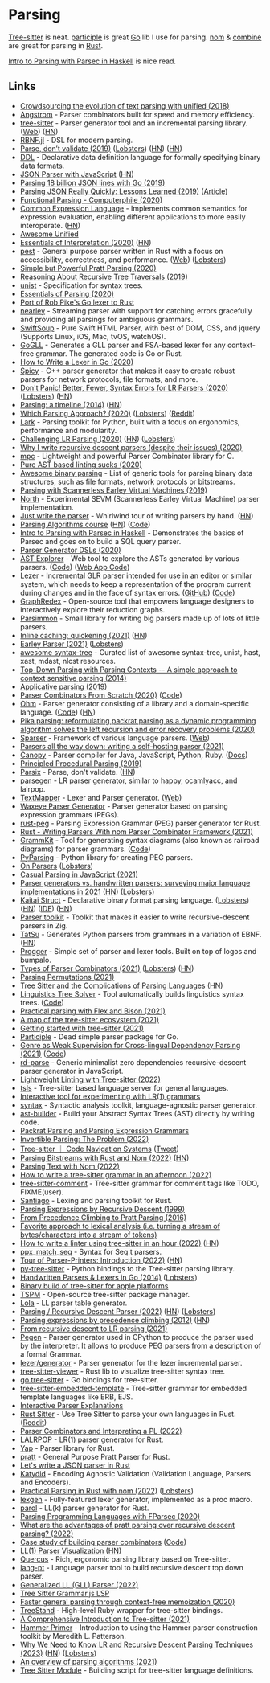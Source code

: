 # Parsing

[Tree-sitter](https://tree-sitter.github.io/tree-sitter/) is neat. [participle](https://github.com/alecthomas/participle) is great [Go](../programming-languages/go/go.md) lib I use for parsing. [nom](https://github.com/Geal/nom) & [combine](https://github.com/Marwes/combine) are great for parsing in [Rust](../programming-languages/rust/rust.md).

[Intro to Parsing with Parsec in Haskell](https://github.com/JakeWheat/intro_to_parsing) is nice read.

## Links

- [Crowdsourcing the evolution of text parsing with unified (2018)](https://medium.com/unifiedjs/collectively-evolving-through-crowdsourcing-22c359ea95cc)
- [Angstrom](https://github.com/inhabitedtype/angstrom) - Parser combinators built for speed and memory efficiency.
- [tree-sitter](https://github.com/tree-sitter/tree-sitter) - Parser generator tool and an incremental parsing library. ([Web](https://tree-sitter.github.io/tree-sitter/)) ([HN](https://news.ycombinator.com/item?id=26225298))
- [RBNF.jl](https://github.com/thautwarm/RBNF.jl) - DSL for modern parsing.
- [Parse, don’t validate (2019)](https://lexi-lambda.github.io/blog/2019/11/05/parse-don-t-validate/) ([Lobsters](https://lobste.rs/s/uemphs/parse_don_t_validate)) ([HN](https://news.ycombinator.com/item?id=21476261)) ([HN](https://news.ycombinator.com/item?id=27639890))
- [DDL](https://github.com/yeslogic/ddl) - Declarative data definition language for formally specifying binary data formats.
- [JSON Parser with JavaScript](https://lihautan.com/json-parser-with-javascript/) ([HN](https://news.ycombinator.com/item?id=21772336))
- [Parsing 18 billion JSON lines with Go (2019)](https://itnext.io/parsing-18-billion-lines-json-with-go-738be6ee5ed2)
- [Parsing JSON Really Quickly: Lessons Learned (2019)](https://www.youtube.com/watch?v=wlvKAT7SZIQ) ([Article](https://blog.metaobject.com/2020/04/somewhat-less-lethargic-json-support.html))
- [Functional Parsing - Computerphile (2020)](https://www.youtube.com/watch?v=dDtZLm7HIJs)
- [Common Expression Language](https://github.com/google/cel-spec) - Implements common semantics for expression evaluation, enabling different applications to more easily interoperate. ([HN](https://news.ycombinator.com/item?id=25377620))
- [Awesome Unified](https://github.com/unifiedjs/awesome-unified)
- [Essentials of Interpretation (2020)](http://dmitrysoshnikov.com/courses/essentials-of-interpretation/) ([HN](https://news.ycombinator.com/item?id=22549265))
- [pest](https://github.com/pest-parser/pest) - General purpose parser written in Rust with a focus on accessibility, correctness, and performance. ([Web](https://pest.rs/)) ([Lobsters](https://lobste.rs/s/nplikm/pest_parser_rust_using_pegs))
- [Simple but Powerful Pratt Parsing (2020)](https://matklad.github.io/2020/04/13/simple-but-powerful-pratt-parsing.html)
- [Reasoning About Recursive Tree Traversals (2019)](https://arxiv.org/pdf/1910.09521.pdf)
- [unist](https://github.com/syntax-tree/unist) - Specification for syntax trees.
- [Essentials of Parsing (2020)](https://www.youtube.com/playlist?list=PLGNbPb3dQJ_6aPNnlBvXGyNMlDtNTqN5I)
- [Port of Rob Pike's Go lexer to Rust](https://github.com/jackmott/rust-lexer)
- [nearley](https://github.com/kach/nearley) - Streaming parser with support for catching errors gracefully and providing all parsings for ambiguous grammars.
- [SwiftSoup](https://github.com/scinfu/SwiftSoup) - Pure Swift HTML Parser, with best of DOM, CSS, and jquery (Supports Linux, iOS, Mac, tvOS, watchOS).
- [GoGLL](https://github.com/goccmack/gogll) - Generates a GLL parser and FSA-based lexer for any context-free grammar. The generated code is Go or Rust.
- [How to Write a Lexer in Go (2020)](https://www.aaronraff.dev/blog/how-to-write-a-lexer-in-go)
- [Spicy](https://github.com/zeek/spicy) - C++ parser generator that makes it easy to create robust parsers for network protocols, file formats, and more.
- [Don't Panic! Better, Fewer, Syntax Errors for LR Parsers (2020)](https://soft-dev.org/pubs/html/diekmann_tratt__dont_panic/) ([Lobsters](https://lobste.rs/s/pje7ff/don_t_panic_better_fewer_syntax_errors_for)) ([HN](https://news.ycombinator.com/item?id=23850718))
- [Parsing: a timeline (2014)](http://jeffreykegler.github.io/Ocean-of-Awareness-blog/individual/2014/09/chron.html) ([HN](https://news.ycombinator.com/item?id=8290681))
- [Which Parsing Approach? (2020)](https://tratt.net/laurie/blog/entries/which_parsing_approach.html) ([Lobsters](https://lobste.rs/s/9pcqys/which_parsing_approach)) ([Reddit](https://www.reddit.com/r/Compilers/comments/it80pu/which_parsing_approach/))
- [Lark](https://github.com/lark-parser/lark/) - Parsing toolkit for Python, built with a focus on ergonomics, performance and modularity.
- [Challenging LR Parsing (2020)](https://rust-analyzer.github.io//blog/2020/09/16/challeging-LR-parsing.html) ([HN](https://news.ycombinator.com/item?id=24492675)) ([Lobsters](https://lobste.rs/s/t9oewt/challenging_lr_parsing))
- [Why I write recursive descent parsers (despite their issues) (2020)](https://utcc.utoronto.ca/~cks/space/blog/programming/WhyRDParsersForMe)
- [mpc](https://github.com/orangeduck/mpc) - Lightweight and powerful Parser Combinator library for C.
- [Pure AST based linting sucks (2020)](https://rdambrosio016.github.io/rust/2020/09/18/pure-ast-based-linting-sucks.html)
- [Awesome binary parsing](https://github.com/dloss/binary-parsing) - List of generic tools for parsing binary data structures, such as file formats, network protocols or bitstreams.
- [Parsing with Scannerless Earley Virtual Machines (2019)](https://www.bjmc.lu.lv/fileadmin/user_upload/lu_portal/projekti/bjmc/Contents/7_2_01_Saikunas.pdf)
- [North](https://github.com/tuxmark5/north) - Experimental SEVM (Scannerless Earley Virtual Machine) parser implementation.
- [Just write the parser](https://tiarkrompf.github.io/notes/?/just-write-the-parser/) - Whirlwind tour of writing parsers by hand. ([HN](https://news.ycombinator.com/item?id=24837898))
- [Parsing Algorithms course](http://dmitrysoshnikov.com/courses/parsing-algorithms/) ([HN](https://news.ycombinator.com/item?id=24898210)) ([Code](https://github.com/DmitrySoshnikov/letter-source))
- [Intro to Parsing with Parsec in Haskell](https://github.com/JakeWheat/intro_to_parsing) - Demonstrates the basics of Parsec and goes on to build a SQL query parser.
- [Parser Generator DSLs (2020)](https://kitten.sh/parser-generator-dsl)
- [AST Explorer](https://astexplorer.net/) - Web tool to explore the ASTs generated by various parsers. ([Code](https://github.com/fkling/astexplorer)) ([Web App Code](https://github.com/JamieMason/astexplorer.app))
- [Lezer](https://lezer.codemirror.net/) - Incremental GLR parser intended for use in an editor or similar system, which needs to keep a representation of the program current during changes and in the face of syntax errors. ([GitHub](https://github.com/lezer-parser)) ([Code](https://github.com/lezer-parser/lezer))
- [GraphRedex](https://github.com/TOPLLab/GraphRedex) - Open-source tool that empowers language designers to interactively explore their reduction graphs.
- [Parsimmon](https://github.com/jneen/parsimmon) - Small library for writing big parsers made up of lots of little parsers.
- [Inline caching: quickening (2021)](https://bernsteinbear.com/blog/inline-caching-quickening/) ([HN](https://news.ycombinator.com/item?id=26054573))
- [Earley Parser (2021)](https://rahul.gopinath.org/post/2021/02/06/earley-parsing/) ([Lobsters](https://lobste.rs/s/gadd2l/earley_parser))
- [awesome syntax-tree](https://github.com/syntax-tree/awesome-syntax-tree) - Curated list of awesome syntax-tree, unist, hast, xast, mdast, nlcst resources.
- [Top-Down Parsing with Parsing Contexts -- A simple approach to context sensitive parsing (2014)](https://lobste.rs/s/l6yieh/top_down_parsing_with_parsing_contexts)
- [Applicative parsing (2019)](https://jobjo.github.io/2019/05/19/applicative-parsing.html)
- [Parser Combinators From Scratch (2020)](https://www.youtube.com/watch?v=6oQLRhw5Ah0&list=PLP29wDx6QmW5yfO1LAgO8kU3aQEj8SIrU) ([Code](https://github.com/LowLevelJavaScript/Parser-Combinators-From-Scratch))
- [Ohm](https://ohmlang.github.io/) - Parser generator consisting of a library and a domain-specific language. ([Code](https://github.com/harc/ohm)) ([HN](https://news.ycombinator.com/item?id=26603393))
- [Pika parsing: reformulating packrat parsing as a dynamic programming algorithm solves the left recursion and error recovery problems (2020)](https://arxiv.org/pdf/2005.06444.pdf)
- [Sparser](https://github.com/Unibeautify/sparser) - Framework of various language parsers. ([Web](https://sparser.io/))
- [Parsers all the way down: writing a self-hosting parser (2021)](https://drewdevault.com/2021/04/22/Our-self-hosted-parser-design.html)
- [Canopy](https://github.com/jcoglan/canopy) - Parser compiler for Java, JavaScript, Python, Ruby. ([Docs](http://canopy.jcoglan.com/))
- [Principled Procedural Parsing (2019)](https://norswap.com/pubs/thesis.pdf)
- [Parsix](https://github.com/parsix/parsix) - Parse, don't validate. ([HN](https://news.ycombinator.com/item?id=27166162))
- [parsegen](https://github.com/osa1/parsegen) - LR parser generator, similar to happy, ocamlyacc, and lalrpop.
- [TextMapper](https://github.com/inspirer/textmapper) - Lexer and Parser generator. ([Web](https://textmapper.org/))
- [Waxeye Parser Generator](https://github.com/waxeye-org/waxeye) - Parser generator based on parsing expression grammars (PEGs).
- [rust-peg](https://github.com/kevinmehall/rust-peg) - Parsing Expression Grammar (PEG) parser generator for Rust.
- [Rust - Writing Parsers With nom Parser Combinator Framework (2021)](https://iximiuz.com/en/posts/rust-writing-parsers-with-nom/)
- [GrammKit](https://dundalek.com/grammkit/) - Tool for generating syntax diagrams (also known as railroad diagrams) for parser grammars. ([Code](https://github.com/dundalek/GrammKit))
- [PyParsing](https://github.com/pyparsing/pyparsing) - Python library for creating PEG parsers.
- [On Parsers](https://wiki.alopex.li/OnParsers) ([Lobsters](https://lobste.rs/s/7it43u/on_parsers))
- [Casual Parsing in JavaScript (2021)](https://www.brandons.me/blog/casual-parsing-javascript)
- [Parser generators vs. handwritten parsers: surveying major language implementations in 2021](https://notes.eatonphil.com/parser-generators-vs-handwritten-parsers-survey-2021.html) ([HN](https://news.ycombinator.com/item?id=28258945)) ([Lobsters](https://lobste.rs/s/10pkib/parser_generators_vs_handwritten))
- [Kaitai Struct](https://kaitai.io/) - Declarative binary format parsing language. ([Lobsters](https://lobste.rs/s/pnfkzp/kaitai_struct_declarative_binary_format)) ([HN](https://news.ycombinator.com/item?id=30715406)) ([IDE](https://ide.kaitai.io/)) ([HN](https://news.ycombinator.com/item?id=30894111))
- [Parser toolkit](https://github.com/MasterQ32/parser-toolkit) - Toolkit that makes it easier to write recursive-descent parsers in Zig.
- [TatSu](https://github.com/neogeny/TatSu) - Generates Python parsers from grammars in a variation of EBNF. ([HN](https://news.ycombinator.com/item?id=31293716))
- [Progger](https://github.com/Jezza/progger) - Simple set of parser and lexer tools. Built on top of logos and bumpalo.
- [Types of Parser Combinators (2021)](https://sgt.hootr.club/molten-matter/types-of-parser-combinators/) ([Lobsters](https://lobste.rs/s/5agmsv/types_parser_combinators)) ([HN](https://news.ycombinator.com/item?id=29246227))
- [Parsing Permutations (2021)](https://blog.drewolson.org/parsing-permutations)
- [Tree Sitter and the Complications of Parsing Languages](https://www.masteringemacs.org/article/tree-sitter-complications-of-parsing-languages) ([HN](https://news.ycombinator.com/item?id=29327424))
- [Linguistics Tree Solver](https://adambcomer.com/lin-tree-solver/) - Tool automatically builds linguistics syntax trees. ([Code](https://github.com/adambcomer/lin-tree-solver))
- [Practical parsing with Flex and Bison (2021)](https://begriffs.com/posts/2021-11-28-practical-parsing.html)
- [A map of the tree-sitter ecosystem (2021)](https://dcreager.net/tree-sitter/map/)
- [Getting started with tree-sitter (2021)](https://dcreager.net/tree-sitter/getting-started/)
- [Participle](https://github.com/alecthomas/participle) - Dead simple parser package for Go.
- [Genre as Weak Supervision for Cross-lingual Dependency Parsing (2021)](https://aclanthology.org/2021.emnlp-main.393/) ([Code](https://github.com/personads/ud-selection))
- [rd-parse](https://github.com/dmaevsky/rd-parse) - Generic minimalist zero dependencies recursive-descent parser generator in JavaScript.
- [Lightweight Linting with Tree-sitter (2022)](https://peppe.rs/posts/lightweight_linting/)
- [tsls](https://github.com/keyvchan/tsls) - Tree-sitter based language server for general languages.
- [Interactive tool for experimenting with LR(1) grammars](https://github.com/obscurecolin/lr)
- [syntax](https://github.com/DmitrySoshnikov/syntax) - Syntactic analysis toolkit, language-agnostic parser generator.
- [ast-builder](https://github.com/rajasegar/ast-builder) - Build your Abstract Syntax Trees (AST) directly by writing code.
- [Packrat Parsing and Parsing Expression Grammars](https://bford.info/packrat/)
- [Invertible Parsing: The Problem (2022)](https://www.pointfree.co/episodes/ep178-invertible-parsing-the-problem)
- [Tree-sitter ｜ Code Navigation Systems](https://tree-sitter.github.io/tree-sitter/code-navigation-systems) ([Tweet](https://twitter.com/importantshock/status/1496857243043704833))
- [Parsing Bitstreams with Rust and Nom (2022)](https://blog.adamchalmers.com/nom-bits/) ([HN](https://news.ycombinator.com/item?id=30528609))
- [Parsing Text with Nom (2022)](https://blog.adamchalmers.com/nom-chars/)
- [How to write a tree-sitter grammar in an afternoon (2022)](https://siraben.dev/2022/03/01/tree-sitter.html)
- [tree-sitter-comment](https://github.com/stsewd/tree-sitter-comment) - Tree-sitter grammar for comment tags like TODO, FIXME(user).
- [Santiago](https://github.com/kamadorueda/santiago) - Lexing and parsing toolkit for Rust.
- [Parsing Expressions by Recursive Descent (1999)](https://www.engr.mun.ca/~theo/Misc/exp_parsing.htm)
- [From Precedence Climbing to Pratt Parsing (2016)](https://www.engr.mun.ca/~theo/Misc/pratt_parsing.htm)
- [Favorite approach to lexical analysis (i.e. turning a stream of bytes/characters into a stream of tokens)](https://twitter.com/typeswitch/status/1507756887537815558)
- [How to write a linter using tree-sitter in an hour (2022)](https://siraben.dev/2022/03/22/tree-sitter-linter.html) ([HN](https://news.ycombinator.com/item?id=30822544))
- [ppx_match_seq](https://github.com/nojb/ppx_match_seq) - Syntax for Seq.t parsers.
- [Tour of Parser-Printers: Introduction (2022)](https://www.pointfree.co/episodes/ep185-tour-of-parser-printers-introduction) ([HN](https://news.ycombinator.com/item?id=30990463))
- [py-tree-sitter](https://github.com/tree-sitter/py-tree-sitter) - Python bindings to the Tree-sitter parsing library.
- [Handwritten Parsers & Lexers in Go (2014)](https://blog.gopheracademy.com/advent-2014/parsers-lexers/) ([Lobsters](https://lobste.rs/s/hhhiiz/handwritten_parsers_lexers_go))
- [Binary build of tree-sitter for apple platforms](https://github.com/krzyzanowskim/tree-sitter-xcframework)
- [TSPM](https://github.com/helix-editor/tspm) - Open-source tree-sitter package manager.
- [Lola](https://github.com/keith-packard/lola) - LL parser table generator.
- [Parsing / Recursive Descent Parser (2022)](https://www.huy.rocks/everyday/05-08-2022-parsing-recursive-descent-parser) ([HN](https://news.ycombinator.com/item?id=31311218)) ([Lobsters](https://lobste.rs/s/rb3zjt/parsing_recursive_descent_parser))
- [Parsing expressions by precedence climbing (2012)](https://eli.thegreenplace.net/2012/08/02/parsing-expressions-by-precedence-climbing) ([HN](https://news.ycombinator.com/item?id=31327328))
- [From recursive descent to LR parsing (2021)](https://www.abubalay.com/blog/2021/12/31/lr-control-flow)
- [Pegen](https://github.com/we-like-parsers/pegen) - Parser generator used in CPython to produce the parser used by the interpreter. It allows to produce PEG parsers from a description of a formal Grammar.
- [lezer/generator](https://github.com/lezer-parser/generator) - Parser generator for the lezer incremental parser.
- [tree-sitter-viewer](https://github.com/shi-yan/tree-sitter-viewer) - Rust lib to visualize tree-sitter syntax tree.
- [go tree-sitter](https://github.com/smacker/go-tree-sitter) - Go bindings for tree-sitter.
- [tree-sitter-embedded-template](https://github.com/tree-sitter/tree-sitter-embedded-template) - Tree-sitter grammar for embedded template languages like ERB, EJS.
- [Interactive Parser Explanations](https://cofree.coffee/~verity/parser.html)
- [Rust Sitter](https://github.com/hydro-project/rust-sitter) - Use Tree Sitter to parse your own languages in Rust. ([Reddit](https://www.reddit.com/r/rust/comments/wmp5m6/rust_sitter_write_fast_tree_sitter_parsers/))
- [Parser Combinators and Interpreting a PL (2022)](https://alt-romes.github.io/archive/2022-06-03-koblenz-ext.html)
- [LALRPOP](https://github.com/lalrpop/lalrpop) - LR(1) parser generator for Rust.
- [Yap](https://github.com/jsdw/yap) - Parser library for Rust.
- [pratt](https://github.com/segeljakt/pratt) - General Purpose Pratt Parser for Rust.
- [Let's write a JSON parser in Rust](https://github.com/ericseppanen/json-parser-toy)
- [Katydid](https://github.com/katydid/katydid) - Encoding Agnostic Validation (Validation Language, Parsers and Encoders).
- [Practical Parsing in Rust with nom (2022)](https://naiveai.hashnode.dev/practical-parsing-nom) ([Lobsters](https://lobste.rs/s/mj8smd/practical_parsing_rust_with_nom))
- [lexgen](https://github.com/osa1/lexgen) - Fully-featured lexer generator, implemented as a proc macro.
- [parol](https://github.com/jsinger67/parol) - LL(k) parser generator for Rust.
- [Parsing Programming Languages with FParsec (2020)](https://rosalogia.me/posts/functional-parsing/)
- [What are the advantages of pratt parsing over recursive descent parsing? (2022)](https://www.reddit.com/r/ProgrammingLanguages/comments/zfnb1s/what_are_the_advantages_of_pratt_parsing_over/)
- [Case study of building parser combinators](https://creativescala.github.io/case-study-parser/) ([Code](https://github.com/creativescala/case-study-parser))
- [LL(1) Parser Visualization](https://www.cs.princeton.edu/courses/archive/spring20/cos320/LL1/) ([HN](https://news.ycombinator.com/item?id=34092352))
- [Quercus](https://github.com/dataphract/quercus) - Rich, ergonomic parsing library based on Tree-sitter.
- [lang-pt](https://github.com/creative-forest/lang-pt) - Language parser tool to build recursive descent top down parser.
- [Generalized LL (GLL) Parser (2022)](https://rahul.gopinath.org/post/2022/07/02/generalized-ll-parser/)
- [Tree Sitter Grammar.js LSP](https://github.com/keynmol/tree-sitter-grammar-lsp)
- [Faster general parsing through context-free memoization (2020)](https://dl.acm.org/doi/abs/10.1145/3385412.3386032)
- [TreeStand](https://github.com/Shopify/tree_stand) - High-level Ruby wrapper for tree-sitter bindings.
- [A Comprehensive Introduction to Tree-sitter (2021)](https://derek.stride.host/posts/comprehensive-introduction-to-tree-sitter)
- [Hammer Primer](https://github.com/sergeybratus/HammerPrimer) - Introduction to using the Hammer parser construction toolkit by Meredith L. Patterson.
- [Why We Need to Know LR and Recursive Descent Parsing Techniques (2023)](https://tratt.net/laurie/blog/2023/why_we_need_to_know_lr_and_recursive_descent_parsing_techniques.html) ([HN](https://news.ycombinator.com/item?id=34410776)) ([Lobsters](https://lobste.rs/s/oq54qt/why_we_need_know_lr_recursive_descent))
- [An overview of parsing algorithms (2021)](https://stereobooster.com/posts/an-overview-of-parsing-algorithms/)
- [Tree Sitter Module](https://github.com/casouri/tree-sitter-module) - Building script for tree-sitter language definitions.

